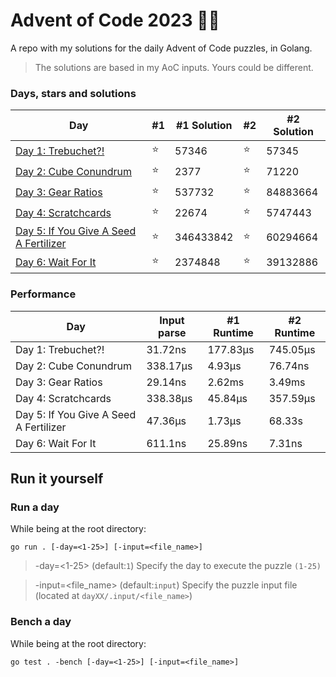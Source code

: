 # Advent of Code 2023 🎄🎁
A repo with my solutions for the daily Advent of Code puzzles, in Golang.

> The solutions are based in my AoC inputs. Yours could be different.

### Days, stars and solutions 
| Day                                                       | #1 | #1 Solution | #2 | #2 Solution |
|-----------------------------------------------------------|----|-------------|----|-------------|
| [Day 1: Trebuchet?!](day-01/main.go)                      | ⭐ | 57346      | ⭐ | 57345       |
| [Day 2: Cube Conundrum](day-02/main.go)                   | ⭐ | 2377       | ⭐ | 71220       |
| [Day 3: Gear Ratios](day-03/main.go)                     	| ⭐ | 537732     | ⭐ | 84883664    |
| [Day 4: Scratchcards](day-04/main.go)                    	| ⭐ | 22674      | ⭐ | 5747443     |
| [Day 5: If You Give A Seed A Fertilizer](day-05/main.go)  | ⭐ | 346433842  | ⭐ | 60294664    |
| [Day 6: Wait For It](day-06/main.go)                      | ⭐ | 2374848    | ⭐ | 39132886    |

### Performance
| Day                                    | Input parse | #1 Runtime | #2 Runtime |
|----------------------------------------|-------------|------------|------------|
| Day 1: Trebuchet?!                     | 31.72ns     | 177.83μs   | 745.05μs   |
| Day 2: Cube Conundrum                  | 338.17μs    | 4.93μs     | 76.74ns    |
| Day 3: Gear Ratios                     | 29.14ns     | 2.62ms     | 3.49ms     |
| Day 4: Scratchcards                    | 338.38μs    | 45.84μs    | 357.59μs   |
| Day 5: If You Give A Seed A Fertilizer | 47.36μs     | 1.73μs     | 68.33s    |
| Day 6: Wait For It                     | 611.1ns     | 25.89ns    | 7.31ns     |

## Run it yourself
### Run a day 
While being at the root directory:
```
go run . [-day=<1-25>] [-input=<file_name>]
```
> -day=<1-25> (default:`1`) Specify the day to execute the puzzle `(1-25)`

> -input=<file_name> (default:`input`) Specify the puzzle input file (located at `dayXX/.input/<file_name>`)
### Bench a day
While being at the root directory:
```
go test . -bench [-day=<1-25>] [-input=<file_name>]
```
